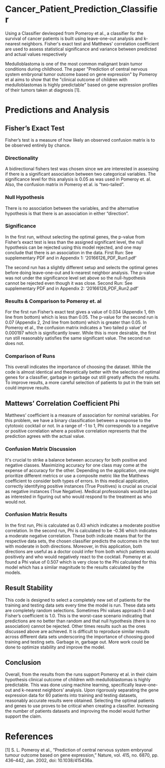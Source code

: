 # Cancer_Patient_Prediction_Classifier
Using a Classifier devleoped from Pomeroy et al., a classifier for the survival of cancer patients is built using leave-one-out analysis and k-nearest neighbors. Fisher's exact test and Matthews' correlation coefficient are used to assess statistical significance and variance between predicted and actual values respectively


Medulloblastoma is one of the most common malignant brain tumor conditions during childhood. The paper "Prediction of central nervous system embryonal tumor outcome based on gene expression" by Pomeroy et al aims to show that the "clinical outcome of children with medulloblastomas is highly predictable" based on gene expression profiles of their tumors taken at diagnosis [1].

# Predictions and Analysis
## Fisher’s Exact Test 
Fisher’s test is a measure of how likely an observed confusion matrix is to be observed entirely by chance. 

### Directionality
A bidirectional fishers test was chosen since we are interested in assessing if there is a significant association between two categorical variables. The significance level for this analysis is 0.05 as was used in Pomeroy et. al. Also, the confusion matrix in Pomeroy et al. is “two-tailed”.

### Null Hypothesis
There is no association between the variables, and the alternative hypothesis is that there is an association in either “direction”. 

### Significance

In the first run, without selecting the optimal genes, the p-value from Fisher’s exact test is less than the assigned significant level, the null hypothesis can be rejected using this model rejected, and one may conclude that there is an association in the data. 
First Run: See supplementary PDF and in Appendix 1: ‘20166126_PDF_Run1.pdf’

The second run has a slightly different setup and selects the optimal genes before doing leave-one-out and k-nearest neighbor analysis. The p-value was not under the significance level set above so the null-hypothesis cannot be rejected even though it was close.
Second Run: See supplementary PDF and in Appendix 2: ‘20166126_PDF_Run2.pdf’

### Results & Comparison to Pomeroy et. al
For the first run Fisher’s exact test gives a value of 0.034 (Appendix 1, 6th line from bottom) which is less than 0.05. The p-value for the second run is 0.07 (Appendix 2, 2nd line from bottom) which is greater than 0.05. 
In Pomeroy et al., the confusion matrix indicates a ‘two tailed p value’ of 0.000197 which is significantly lower. While this is more desirable, the first run still reasonably satisfies the same significant value. The second run does not.

### Comparison of Runs
This overall indicates the importance of choosing the dataset. While the code is almost identical and theoretically better with the selection of optimal genes for a classifier, garbage in garbage out still greatly affects the results. To improve results, a more careful selection of patients to put in the train set could improve results.

## Mattews’ Correlation Coefficient Phi
Matthews’ coefficient is a measure of association for nominal variables. For this problem, we have a binary classification between a response to the cytotoxic cocktail or not. In a range of -1 to 1, Phi corresponds to a negative or positive correlation where a positive correlation represents that the prediction agrees with the actual value. 

### Confusion Matrix Discussion
It's crucial to strike a balance between accuracy for both positive and negative classes. Maximizing accuracy for one class may come at the expense of accuracy for the other. Depending on the application, one might prioritize different metrics or use a composite metric like the Matthews coefficient to consider both types of errors.
In this medical application, correctly identifying positive instances (True Positives) is crucial as crucial as negative instances (True Negative). Medical professionals would be just as interested in figuring out who would respond to the treatment as who would not.

### Confusion Matrix Results
In the first run, Phi is calculated as 0.43 which indicates a moderate positive correlation. In the second run, Phi is calculated to be -0.36 which indicates a moderate negative correlation. These both indicate means that for the respective data sets, the chosen classifier predicts the outcomes in the test with moderate in both directions. Moreover, in this application, both directions are useful as a doctor could infer from both which patients would positively and who would negatively react to the cocktail. Pomeroy et al. found a Phi value of 0.507 which is very close to the Phi calculated for this model which has a similar magnitude to the results calculated by the models.

## Result Stability
This code is designed to select a completely new set of patients for the training and testing data sets every time the model is run. These data sets are completely random selections. Sometimes Phi values approach 0 and Fisher’s coefficient is 1.0. This is the worst-case scenario indicating that predictions are no better than random and that null hypothesis (there is no association) cannot be rejected. Other times results such as the ones discussed above are achieved. It is difficult to reproduce similar results across different data sets underscoring the importance of choosing good training and testing sets. Garbage in, garbage out. More work could be done to optimize stability and improve the model. 

## Conclusion
Overall, from the results from the runs support Pomeroy et al. in their claim hypothesis clinical outcome of children with medulloblastomas is highly predictable. This was done using machine learning, specifically leave-one-out and k-nearest neighbors’ analysis. Upon rigorously separating the gene expression data for 60 patients into training and testing datasets, reasonably accurate results were obtained. Selecting the optimal patients and genes to use proves to be critical when creating a classifier. Increasing the number of patients datasets and improving the model would further support the claim.



# References
[1]	S. L. Pomeroy et al., “Prediction of central nervous system embryonal tumour outcome based on gene expression,” Nature, vol. 415, no. 6870, pp. 436–442, Jan. 2002, doi: 10.1038/415436a.

